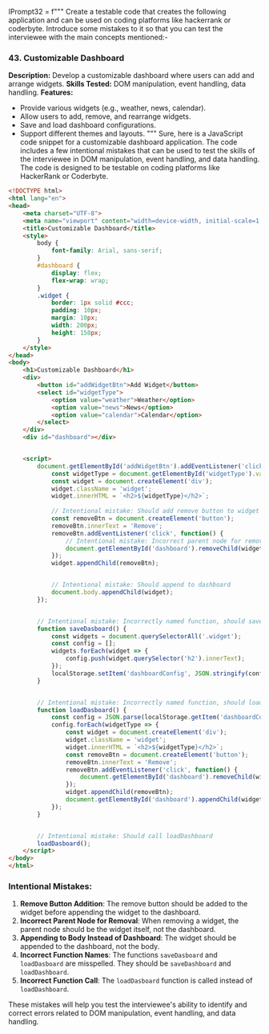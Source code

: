 IPrompt32 = f"""
Create a testable code that creates the following application and can be used on coding platforms like hackerrank or coderbyte. Introduce some mistakes to it so that you can test the interviewee with the main concepts mentioned:-
### 43. **Customizable Dashboard**
   **Description:** Develop a customizable dashboard where users can add and arrange widgets.
   **Skills Tested:** DOM manipulation, event handling, data handling.
   **Features:**
   - Provide various widgets (e.g., weather, news, calendar).
   - Allow users to add, remove, and rearrange widgets.
   - Save and load dashboard configurations.
   - Support different themes and layouts.
"""
Sure, here is a JavaScript code snippet for a customizable dashboard application. The code includes a few intentional mistakes that can be used to test the skills of the interviewee in DOM manipulation, event handling, and data handling. The code is designed to be testable on coding platforms like HackerRank or Coderbyte.


```html
<!DOCTYPE html>
<html lang="en">
<head>
    <meta charset="UTF-8">
    <meta name="viewport" content="width=device-width, initial-scale=1.0">
    <title>Customizable Dashboard</title>
    <style>
        body {
            font-family: Arial, sans-serif;
        }
        #dashboard {
            display: flex;
            flex-wrap: wrap;
        }
        .widget {
            border: 1px solid #ccc;
            padding: 10px;
            margin: 10px;
            width: 200px;
            height: 150px;
        }
    </style>
</head>
<body>
    <h1>Customizable Dashboard</h1>
    <div>
        <button id="addWidgetBtn">Add Widget</button>
        <select id="widgetType">
            <option value="weather">Weather</option>
            <option value="news">News</option>
            <option value="calendar">Calendar</option>
        </select>
    </div>
    <div id="dashboard"></div>


    <script>
        document.getElementById('addWidgetBtn').addEventListener('click', function() {
            const widgetType = document.getElementById('widgetType').value;
            const widget = document.createElement('div');
            widget.className = 'widget';
            widget.innerHTML = `<h2>${widgetType}</h2>`;
            
            // Intentional mistake: Should add remove button to widget
            const removeBtn = document.createElement('button');
            removeBtn.innerText = 'Remove';
            removeBtn.addEventListener('click', function() {
                // Intentional mistake: Incorrect parent node for removal
                document.getElementById('dashboard').removeChild(widget);
            });
            widget.appendChild(removeBtn);


            // Intentional mistake: Should append to dashboard
            document.body.appendChild(widget);
        });


        // Intentional mistake: Incorrectly named function, should saveDashboard
        function saveDasboard() {
            const widgets = document.querySelectorAll('.widget');
            const config = [];
            widgets.forEach(widget => {
                config.push(widget.querySelector('h2').innerText);
            });
            localStorage.setItem('dashboardConfig', JSON.stringify(config));
        }


        // Intentional mistake: Incorrectly named function, should loadDashboard
        function loadDasboard() {
            const config = JSON.parse(localStorage.getItem('dashboardConfig') || '[]');
            config.forEach(widgetType => {
                const widget = document.createElement('div');
                widget.className = 'widget';
                widget.innerHTML = `<h2>${widgetType}</h2>`;
                const removeBtn = document.createElement('button');
                removeBtn.innerText = 'Remove';
                removeBtn.addEventListener('click', function() {
                    document.getElementById('dashboard').removeChild(widget);
                });
                widget.appendChild(removeBtn);
                document.getElementById('dashboard').appendChild(widget);
            });
        }


        // Intentional mistake: Should call loadDashboard
        loadDasboard();
    </script>
</body>
</html>
```


### Intentional Mistakes:
1. **Remove Button Addition**: The remove button should be added to the widget before appending the widget to the dashboard.
2. **Incorrect Parent Node for Removal**: When removing a widget, the parent node should be the widget itself, not the dashboard.
3. **Appending to Body Instead of Dashboard**: The widget should be appended to the dashboard, not the body.
4. **Incorrect Function Names**: The functions `saveDasboard` and `loadDasboard` are misspelled. They should be `saveDashboard` and `loadDashboard`.
5. **Incorrect Function Call**: The `loadDasboard` function is called instead of `loadDashboard`.


These mistakes will help you test the interviewee's ability to identify and correct errors related to DOM manipulation, event handling, and data handling.
